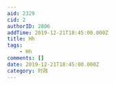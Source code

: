```yaml
---
aid: 2329
cid: 2
authorID: 2806
addTime: 2019-12-21T18:45:00.000Z
title: Hh
tags:
    - Hh
comments: []
date: 2019-12-21T18:45:00.000Z
category: 时政
---
```



